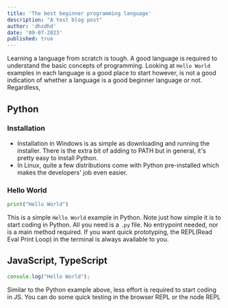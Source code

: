 ```yaml
---
title: 'The best beginner programming language'
description: "A test blog post"
author: 'dhzdhd'
date: '09-07-2023'
published: true
---
```


Learning a language from scratch is tough. A good language is required to understand the basic concepts of programming. Looking at `Hello World` examples in each language is a good place to start however, is not a good indication of whether a language is a good beginner language or not. Regardless,

## Python

### Installation

- Installation in Windows is as simple as downloading and running the installer. There is the extra bit of adding to PATH but in general, it's pretty easy to install Python.
- In Linux, quite a few distributions come with Python pre-installed which makes the developers' job even easier.

### Hello World

```python
print("Hello World")
```

This is a simple `Hello World` example in Python. Note just how simple it is to start coding in Python. All you need is a `.py` file. No entrypoint needed, nor is a main method required. If you want quick prototyping, the REPL(Read Eval Print Loop) in the terminal is always available to you.

## JavaScript, TypeScript

```js
console.log("Hello World");
```

Similar to the Python example above, less effort is required to start coding in JS. You can do some quick testing in the browser REPL or the node REPL
